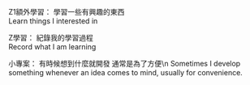 Z1額外學習：
學習一些有興趣的東西         
Learn things I interested in

Z學習：
紀錄我的學習過程  
Record what I am learning

小專案：
有時候想到什麼就開發 通常是為了方便\n
Sometimes I develop something whenever an idea comes to mind, usually for convenience.
